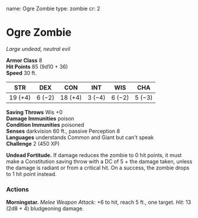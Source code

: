 name: Ogre Zombie
type: zombie
cr: 2

# Ogre Zombie 
_Large undead, neutral evil_

**Armor Class** 8    
**Hit Points** 85 (9d10 + 36)    
**Speed** 30 ft. 

| STR     | DEX     | CON     | INT     | WIS     | CHA     |
|---------|---------|---------|---------|---------|---------|
| 19 (+4) | 6 (−2)  | 18 (+4) | 3 (−4)  | 6 (−2)  | 5 (−3)  |

**Saving Throws** Wis +0    
**Damage Immunities** poison    
**Condition Immunities** poisoned    
**Senses** darkvision 60 ft., passive Perception 8    
**Languages** understands Common and Giant but can't speak    
**Challenge** 2 (450 XP) 

**Undead Fortitude.** If damage reduces the zombie to 0 hit points, it must make a Constitution saving throw with a DC of 5 + the damage taken, unless the damage is radiant or from a critical hit. On a success, the zombie drops to 1 hit point instead. 

### Actions 
**Morningstar.** _Melee Weapon Attack:_ +6 to hit, reach 5 ft., one target. _Hit:_ 13 (2d8 + 4) bludgeoning damage.